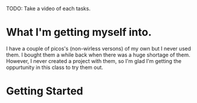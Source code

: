 TODO: Take a video of each tasks.

# What I'm getting myself into.

I have a couple of picos's (non-wirless versons) of my own but I never used them. I bought them a while back when there was a huge shortage of them. However, I never created a project with them, so I'm glad I'm getting the oppurtunity in this class to try them out.

# Getting Started






